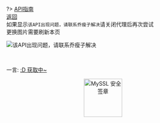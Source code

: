 ?> [API指南](https://api.fantasyzone.cc/#/tu)  
[返回](PicturesShow/FantasyZone.md "FantasyZone")  
如果显示`该API出现问题，请联系乔瘦子解决`请关闭代理后再次尝试  
更换图片需要刷新本页

![该API出现问题，请联系乔瘦子解决](https://api.fantasyzone.cc/tu?class=pixiv&type=url&r18=1)

<br>
<p id="hitokoto">一言: <a href="#" id="hitokoto_text" target="blank">:D 获取中~</a></p>
<div title="MySSL 安全签章" id="myssl_seal" onclick="window.open('https://myssl.com/seal/detail?domain=www.heigeyuan.com','MySSL安全签章','height=800,width=470,top=0,right=0,toolbar=no,menubar=no,scrollbars=no,resizable=no,location=no,status=no')" style="text-align: center"><img src="https://sealres.myssl.com/seal/img/1x/seal.svg?domain=www.heigeyuan.com" alt="MySSL 安全签章" style="width: 100px; height: auto; cursor: pointer"></div>